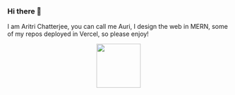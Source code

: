 ### Hi there 👋
I am Aritri Chatterjee, you can call me Auri, I design the web in MERN, some of my repos deployed in Vercel, so please enjoy!

<div id="header" align="center">
  <img src="https://media.giphy.com/media/HwBlFQZFcAoUcPHZdX/giphy.gif" width="100"/>
</div>

